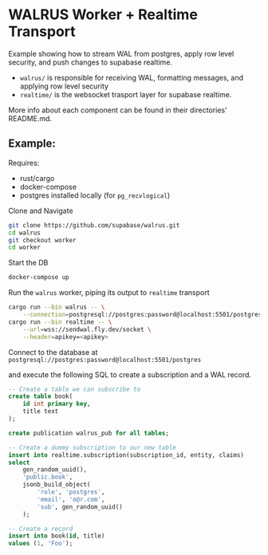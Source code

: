 # WALRUS Worker + Realtime Transport

Example showing how to stream WAL from postgres, apply row level security, and push changes to supabase realtime.

- `walrus/` is responsible for receiving WAL, formatting messages, and applying row level security
- `realtime/` is the websocket trasport layer for supabase realtime.

More info about each component can be found in their directories' README.md.

## Example:

Requires:
- rust/cargo
- docker-compose
- postgres installed locally (for `pg_recvlogical`)

Clone and Navigate
```sh
git clone https://github.com/supabase/walrus.git
cd walrus
git checkout worker
cd worker
```

Start the DB
```sh
docker-compose up
```

Run the `walrus` worker, piping its output to `realtime` transport
```sh
cargo run --bin walrus -- \
    --connection=postgresql://postgres:password@localhost:5501/postgres --publication=walrus_pub |
cargo run --bin realtime -- \
    --url=wss://sendwal.fly.dev/socket \
    --header=apikey=<apikey>
```

Connect to the database at `postgresql://postgres:password@localhost:5501/postgres`

and execute the following SQL to create a subscription and a WAL record.

```sql
-- Create a table we can subscribe to
create table book(
    id int primary key,
    title text
);

create publication walrus_pub for all tables;

-- Create a dummy subscription to our new table
insert into realtime.subscription(subscription_id, entity, claims)
select
    gen_random_uuid(),
    'public.book',
    jsonb_build_object(
        'role', 'postgres',
        'email', 'o@r.com',
        'sub', gen_random_uuid()
    );

-- Create a record
insert into book(id, title)
values (1, 'Foo');
```
